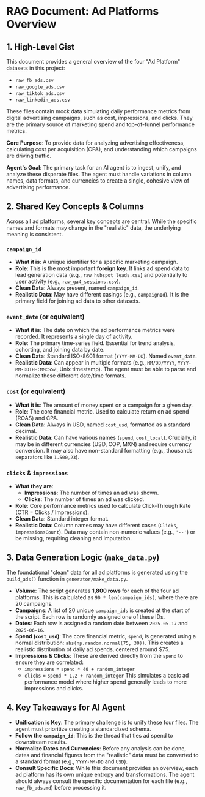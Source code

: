 # RAG Document: Ad Platforms Overview

## 1. High-Level Gist

This document provides a general overview of the four "Ad Platform" datasets in this project:
- `raw_fb_ads.csv`
- `raw_google_ads.csv`
- `raw_tiktok_ads.csv`
- `raw_linkedin_ads.csv`

These files contain mock data simulating daily performance metrics from digital advertising campaigns, such as cost, impressions, and clicks. They are the primary source of marketing spend and top-of-funnel performance metrics.

**Core Purpose**: To provide data for analyzing advertising effectiveness, calculating cost per acquisition (CPA), and understanding which campaigns are driving traffic.

**Agent's Goal**: The primary task for an AI agent is to ingest, unify, and analyze these disparate files. The agent must handle variations in column names, data formats, and currencies to create a single, cohesive view of advertising performance.

## 2. Shared Key Concepts & Columns

Across all ad platforms, several key concepts are central. While the specific names and formats may change in the "realistic" data, the underlying meaning is consistent.

### `campaign_id`
- **What it is**: A unique identifier for a specific marketing campaign.
- **Role**: This is the most important **foreign key**. It links ad spend data to lead generation data (e.g., `raw_hubspot_leads.csv`) and potentially to user activity (e.g., `raw_ga4_sessions.csv`).
- **Clean Data**: Always present, named `campaign_id`.
- **Realistic Data**: May have different casings (e.g., `campaignId`). It is the primary field for joining ad data to other datasets.

### `event_date` (or equivalent)
- **What it is**: The date on which the ad performance metrics were recorded. It represents a single day of activity.
- **Role**: The primary time-series field. Essential for trend analysis, cohorting, and joining data by date.
- **Clean Data**: Standard ISO-8601 format (`YYYY-MM-DD`). Named `event_date`.
- **Realistic Data**: Can appear in multiple formats (e.g., `MM/DD/YYYY`, `YYYY-MM-DDTHH:MM:SSZ`, Unix timestamp). The agent must be able to parse and normalize these different date/time formats.

### `cost` (or equivalent)
- **What it is**: The amount of money spent on a campaign for a given day.
- **Role**: The core financial metric. Used to calculate return on ad spend (ROAS) and CPA.
- **Clean Data**: Always in USD, named `cost_usd`, formatted as a standard decimal.
- **Realistic Data**: Can have various names (`spend`, `cost_local`). Crucially, it may be in different currencies (USD, COP, MXN) and require currency conversion. It may also have non-standard formatting (e.g., thousands separators like `1.500,23`).

### `clicks` & `impressions`
- **What they are**:
    - **Impressions**: The number of times an ad was shown.
    - **Clicks**: The number of times an ad was clicked.
- **Role**: Core performance metrics used to calculate Click-Through Rate (CTR = Clicks / Impressions).
- **Clean Data**: Standard integer format.
- **Realistic Data**: Column names may have different cases (`Clicks`, `impressionsCount`). Data may contain non-numeric values (e.g., `'--'`) or be missing, requiring cleaning and imputation.

## 3. Data Generation Logic (`make_data.py`)

The foundational "clean" data for all ad platforms is generated using the `build_ads()` function in `generator/make_data.py`.

- **Volume**: The script generates **1,800 rows** for each of the four ad platforms. This is calculated as `90 * len(campaign_ids)`, where there are 20 campaigns.
- **Campaigns**: A list of 20 unique `campaign_ids` is created at the start of the script. Each row is randomly assigned one of these IDs.
- **Dates**: Each row is assigned a random date between `2025-05-17` and `2025-06-16`.
- **Spend (`cost_usd`)**: The core financial metric, `spend`, is generated using a normal distribution: `abs(np.random.normal(75, 30))`. This creates a realistic distribution of daily ad spends, centered around $75.
- **Impressions & Clicks**: These are derived directly from the `spend` to ensure they are correlated:
    - `impressions` = `spend * 40 + random_integer`
    - `clicks` = `spend * 1.2 + random_integer`
    This simulates a basic ad performance model where higher spend generally leads to more impressions and clicks.

## 4. Key Takeaways for AI Agent

- **Unification is Key**: The primary challenge is to unify these four files. The agent must prioritize creating a standardized schema.
- **Follow the `campaign_id`**: This is the thread that ties ad spend to downstream results.
- **Normalize Dates and Currencies**: Before any analysis can be done, dates and financial figures from the "realistic" data must be converted to a standard format (e.g., `YYYY-MM-DD` and `USD`).
- **Consult Specific Docs**: While this document provides an overview, each ad platform has its own unique entropy and transformations. The agent should always consult the specific documentation for each file (e.g., `raw_fb_ads.md`) before processing it. 